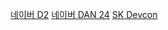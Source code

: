 [네이버 D2](https://d2.naver.com/home)
[네이버 DAN 24](https://dan.naver.com/24/sessions/606)
[SK Devcon](https://devocean.sk.com/)
